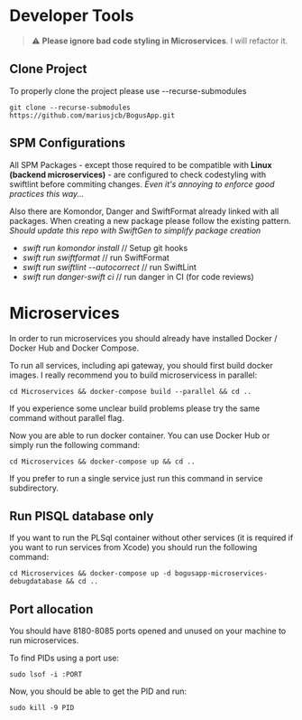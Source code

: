 # Developer Tools

> :warning: **Please ignore bad code styling in Microservices**. I will refactor it.

## Clone Project

To properly clone the project please use --recurse-submodules

```
git clone --recurse-submodules https://github.com/mariusjcb/BogusApp.git
```

## SPM Configurations

All SPM Packages - except those required to be compatible with **Linux (backend microservices)** - are configured to check codestyling with swiftlint before commiting changes. *Even it's annoying to enforce good practices this way...*

Also there are Komondor, Danger and SwiftFormat already linked with all packages. When creating a new package please follow the existing pattern. *Should update this repo with SwiftGen to simplify package creation*

- *swift run komondor install* // Setup git hooks
- *swift run swiftformat* // run SwiftFormat
- *swift run swiftlint --autocorrect* // run SwiftLint
- *swift run danger-swift ci* // run danger in CI (for code reviews)

# Microservices

In order to run microservices you should already have installed Docker / Docker Hub and Docker Compose.

To run all services, including api gateway, you should first build docker images. I really recommend you to build microservicess in parallel:

```
cd Microservices && docker-compose build --parallel && cd ..
```

If you experience some unclear build problems please try the same command without parallel flag.

Now you are able to run docker container. You can use Docker Hub or simply run the following command:

```
cd Microservices && docker-compose up && cd ..
```

If you prefer to run a single service just run this command in service subdirectory.

## Run PlSQL database only

If you want to run the PLSql container without other services (it is required if you want to run services from Xcode) you should run the following command:

```
cd Microservices && docker-compose up -d bogusapp-microservices-debugdatabase && cd ..
```

## Port allocation

You should have 8180-8085 ports opened and unused on your machine to run microservices.

To find PIDs using a port use:

```
sudo lsof -i :PORT
```

Now, you should be able to get the PID and run:

```
sudo kill -9 PID
```

